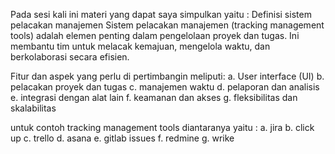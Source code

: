 Pada sesi kali ini materi yang dapat saya simpulkan yaitu : 
Definisi sistem pelacakan manajemen 
Sistem pelacakan manajemen (tracking management tools) adalah elemen penting dalam pengelolaan proyek dan tugas. Ini membantu tim untuk melacak kemajuan, mengelola waktu, dan berkolaborasi secara efisien.

Fitur dan aspek yang perlu di pertimbangin meliputi: 
a. User interface (UI)
b. pelacakan proyek dan tugas
c. manajemen waktu 
d. pelaporan dan analisis
e. integrasi dengan alat lain
f. keamanan dan akses
g. fleksibilitas dan skalabilitas

untuk contoh tracking management tools diantaranya yaitu :
a. jira
b. click up
c. trello 
d. asana
e. gitlab issues
f. redmine 
g. wrike
